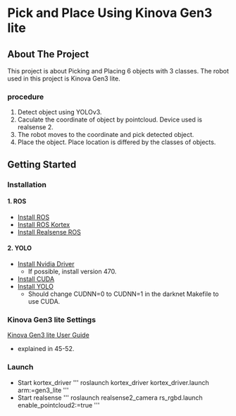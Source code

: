 # Pick and Place Using Kinova Gen3 lite
## About The Project
This project is about Picking and Placing 6 objects with 3 classes. The robot used in this project is Kinova Gen3 lite. 
### procedure
1. Detect object using YOLOv3.
2. Caculate the coordinate of object by pointcloud. Device used is realsense 2.
3. The robot moves to the coordinate and pick detected object.
4. Place the object. Place location is differed by the classes of objects.
## Getting Started
### Installation
#### 1. ROS
+ [Install ROS](http://wiki.ros.org/ROS/Installation)
+ [Install ROS Kortex](https://github.com/Kinovarobotics/ros_kortex)
+ [Install Realsense ROS](https://github.com/IntelRealSense/realsense-ros)
#### 2. YOLO
+ [Install Nvidia Driver](https://www.nvidia.co.kr/Download/index.aspx?lang=kr)
  + If possible, install version 470.
+ [Install CUDA](https://developer.nvidia.com/cuda-10.2-download-archive)
+ [Install YOLO](https://pjreddie.com/darknet/yolo/)
  + Should change CUDNN=0 to CUDNN=1 in the darknet Makefile to use CUDA.
### Kinova Gen3 lite Settings
[Kinova Gen3 lite User Guide](https://www.kinovarobotics.com/en/resources/gen3-lite-technical-resources)
+ explained in 45-52.
### Launch
+ Start kortex_driver
  '''
  roslaunch kortex_driver kortex_driver.launch arm:=gen3_lite
  '''
+ Start realsense
  '''
  roslaunch realsense2_camera rs_rgbd.launch enable_pointcloud2:=true
  '''
